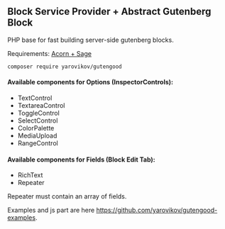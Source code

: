## Block Service Provider + Abstract Gutenberg Block

PHP base for fast building server-side gutenberg blocks.

Requirements: [Acorn + Sage](https://roots.io)

```
composer require yarovikov/gutengood
```

#### Available components for Options (InspectorControls):
- TextControl
- TextareaControl
- ToggleControl
- SelectControl
- ColorPalette
- MediaUpload
- RangeControl

#### Available components for Fields (Block Edit Tab):
- RichText
- Repeater

Repeater must contain an array of fields.

Examples and js part are here https://github.com/yarovikov/gutengood-examples.
